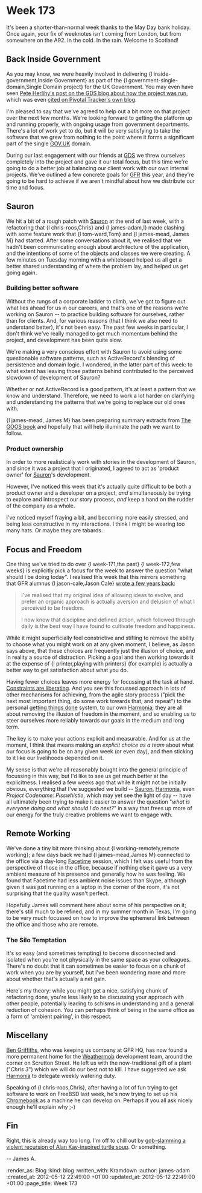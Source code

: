 Week 173
=======

It's been a shorter-than-normal week thanks to the May Day bank holiday. Once again, your fix of weeknotes isn't coming from London, but from somewhere on the A92. In the cold. In the rain. Welcome to Scotland!


Back Inside Government
----------------------

As you may know, we were heavily involved in delivering {l inside-government,Inside Government} as part of the {l government-single-domain,Single Domain project} for the UK Government. You may even have seen [Pete Herlihy's post on the GDS blog about how the project was run][pete-post], which was even [cited on Pivotal Tracker's own blog][pivotal-post].

I'm pleased to say that we've agreed to help out a bit more on that project over the next few months. We're looking forward to getting the platform up and running properly, with ongoing usage from government departments. There's a lot of work yet to do, but it will be very satisfying to take the software that we grew from nothing to the point where it forms a significant part of the single [GOV.UK](http://www.gov.uk) domain.

During our last engagement with our friends at [GDS][] we threw ourselves completely into the project and gave it our total focus, but this time we're going to do a better job at balancing our client work with our own internal projects. We've outlined a few concrete goals for [GFR](/) this year, and they're going to be hard to achieve if we aren't mindful about how we distribute our time and focus.


Sauron
------

We hit a bit of a rough patch with [Sauron][] at the end of last week, with a refactoring that {l chris-roos,Chris} and {l james-adam,I} made clashing with some feature work that {l tom-ward,Tom} and {l james-mead, James M} had started. After some conversations about it, we realised that we hadn't been communicating enough about architecture of the application, and the intentions of some of the objects and classes we were creating. A few minutes on Tuesday morning with a whiteboard helped us all get a better shared understanding of where the problem lay, and helped us get going again.

### Building better software

Without the rungs of a corporate ladder to climb, we've got to figure out what lies ahead for us in our careers, and that's one of the reasons we're working on Sauron -- to practice building software for ourselves, rather than for clients. And, for various reasons (that I think we also need to understand better), it's not been easy. The past few weeks in particular, I don't think we've really managed to get much momentum behind the project, and development has been quite slow.

We're making a very conscious effort with Sauron to avoid using some questionable software patterns, such as ActiveRecord's blending of persistence and domain logic. I wondered, in the latter part of this week: to what extent has leaving those patterns behind contributed to the perceived slowdown of development of Sauron?

Whether or not ActiveRecord is a good pattern, it's at least a pattern that we know and understand. Therefore, we need to work a lot harder on clarifying and understanding the patterns that we're going to replace our old ones with.

{l james-mead, James M} has been preparing summary extracts from [The GOOS book][goos] and hopefully that will help illuminate the path we want to follow.


### Product ownership

In order to more realistically work with stories in the development of Sauron, and since it was a project that I originated, I agreed to act as 'product owner' for [Sauron][]'s development.

However, I've noticed this week that it's actually quite difficult to be both a product owner and a developer on a project, *and* simultaneously be trying to explore and introspect our story process, *and* keep a hand on the rudder of the company as a whole.

I've noticed myself fraying a bit, and becoming more easily stressed, and being less constructive in my interactions. I think I might be wearing too many hats. Or maybe they are tabards.


Focus and Freedom
-------

One thing we've tried to do over {l week-171,the past} {l week-172,few weeks} is explicitly pick a focus for the week to answer the question "what should I be doing today". I realised this week that this mirrors something that GFR alumnus {l jason-cale,Jason Cale} [wrote a few years back](http://jasoncale.com/articles/7-building-a-company-starting-with-our-personal-goals):

> I've realised that my original idea of allowing ideas to evolve, and prefer an organic approach is actually aversion and delusion of what I perceived to be freedom.
>
> I now know that discipline and defined action, which followed through daily is the best way I have found to cultivate freedom and happiness.

While it might superficially feel constrictive and stifling to remove the ability to choose what you might work on at any given moment, I believe, as Jason says above, that these choices are frequently just the illusion of choice, and in reality a source of distraction. Picking a goal and then working towards it at the expense of {l printer,playing with printers} (for example) is actually a better way to get satisfaction about what you do.

Having fewer choices leaves more energy for focussing at the task at hand. [Constraints are liberating](http://gettingreal.37signals.com/ch03_Embrace_Constraints.php). And you see this focussed approach in lots of other mechanisms for achieving, from the agile story process ("pick the next most important thing, do some work towards that, and repeat") to the personal [getting things done](http://www.davidco.com/) system, to our own [Harmonia][]; they are all about removing the illusion of freedom in the moment, and so enabling us to steer ourselves more reliably towards our goals in the medium and long term.

The key is to make your actions explicit and measurable. And for us at the moment, I think that means making an _explicit choice as a team_ about what our focus is going to be on any given week (or even day), and then sticking to it like our livelihoods depended on it.

My sense is that we're all reasonably bought into the general principle of focussing in this way, but I'd like to see us get much better at the explicitness. I realised a few weeks ago that while it might not be initially obvious, everything that I've suggested we build -- [Sauron][], [Harmonia][], even  _Project Codename: Pisswhistle_, which may yet see the light of day -- have all ultimately been trying to make it easier to answer the question "_what is everyone doing and what should I do next?_" in a way that frees up more of our energy for the truly creative problems we want to engage with.


Remote Working
----

We've done a tiny bit more thinking about {l working-remotely,remote working}; a few days back we had {l james-mead,James M} connected to the office via a day-long [Facetime][] session, which I felt was useful from the perspective of those in the office, because if nothing else it gave us a very ambient measure of his presence and generally how he was feeling. We found that Facetime had less ambient noise issues than Skype, although given it was just running on a laptop in the corner of the room, it's not surprising that the quality wasn't perfect.

Hopefully James will comment here about some of his perspective on it; there's still much to be refined, and in my summer month in Texas, I'm going to be very much focussed on how to improve the ephemeral link between the office and those who are remote.

### The Silo Temptation

It's so easy (and sometimes tempting) to become disconnected and isolated when you're not physically in the same space as your colleagues. There's no doubt that it can sometimes be easier to focus on a chunk of work when you are by yourself, but I've been wondering more and more about whether that's actually a net gain.

Here's my theory: while you might get a nice, satisfying chunk of refactoring done, you're less likely to be discussing your approach with other people, potentially leading to schisms in understanding and a general reduction of cohesion. You can perhaps think of being in the same office as a form of 'ambient pairing', in this respect.


Miscellany
-----

[Ben Griffiths][], who was keeping us company at GFR HQ, has now found a more permanent home for the [Weathermob][] development team, around the corner on Scrutton Street. He left us with the now-traditional gift of a plant ("_Chris 3_") which we will do our best not to kill. I have suggested we ask [Harmonia][] to delegate weekly watering duty.

Speaking of {l chris-roos,Chris}, after having a lot of fun trying to get software to work on FreeBSD last week, he's now trying to set up his [Chromebook][] as a machine he can develop on. Perhaps if you all ask nicely enough he'll explain why ;-)


Fin
---


Right, this is already way too long. I'm off to chill out by [gob-slamming a violent recursion of Alan Kay-inspired turtle soup](https://twitter.com/MadMockneyCook). Or something.

-- James A.




[Facetime]: http://www.apple.com/mac/facetime/
[Ben Griffiths]: http://techbelly.com
[Weathermob]: http://weathermob.com
[Chromebook]: http://www.google.co.uk/intl/en_uk/chrome/devices/
[pete-post]: http://digital.cabinetoffice.gov.uk/2012/04/30/delivering-inside-government/
[pivotal-post]: http://pivotallabs.com/users/rdunlop/blog/articles/2103-how-gov-uk-keeps-calm-and-carries-on-with-tracker
[GDS]: http://digital.cabinetoffice.gov.uk/
[Sauron]: http://github.com/freerange/sauron
[goos]: http://www.growing-object-oriented-software.com/
[Harmonia]: http://github.com/freerange/harmonia

:render_as: Blog
:kind: blog
:written_with: Kramdown
:author: james-adam
:created_at: 2012-05-12 22:49:00 +01:00
:updated_at: 2012-05-12 22:49:00 +01:00
:page_title: Week 173
